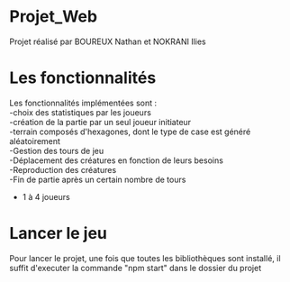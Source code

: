 # Projet_Web
Projet réalisé par BOUREUX Nathan et NOKRANI Ilies 
#  Les fonctionnalités 
Les fonctionnalités implémentées sont :  
-choix des statistiques par les joueurs  
-création de la partie par un seul joueur initiateur   
-terrain composés d'hexagones, dont le type de case est généré aléatoirement  
-Gestion des tours de jeu  
-Déplacement des créatures en fonction de leurs besoins  
-Reproduction des créatures   
-Fin de partie après un certain nombre de tours  
- 1 à 4 joueurs  
# Lancer le jeu
Pour lancer le projet, une fois que toutes les bibliothèques sont installé, il suffit d'executer la commande "npm start" dans le dossier du projet
